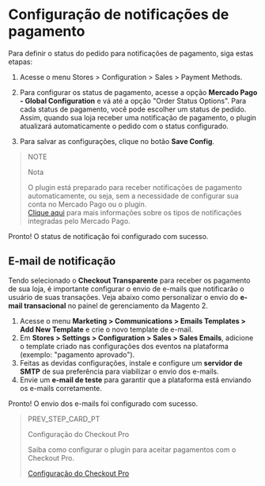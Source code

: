# Configuração de notificações de pagamento

Para definir o status do pedido para notificações de pagamento, siga estas etapas:

1. Acesse o menu Stores > Configuration > Sales > Payment Methods.

2. Para configurar os status de pagamento, acesse a opção **Mercado Pago - Global Configuration** e vá até a opção "Order Status Options". Para cada status de pagamento, você pode escolher um status de pedido. Assim, quando sua loja receber uma notificação de pagamento, o plugin atualizará automaticamente o pedido com o status configurado.

3. Para salvar as configurações, clique no botão **Save Config**.

> NOTE
>
> Nota
>
> O plugin está preparado para receber notificações de pagamento automaticamente, ou seja, sem a necessidade de configurar sua conta no Mercado Pago ou o plugin.
> <br/>
> [Clique aqui](https://www.mercadopago[FAKER][URL][DOMAIN]/developers/pt/guides/notifications/introduction) para mais informações sobre os tipos de notificações integradas pelo Mercado Pago.

Pronto! O status de notificação foi configurado com sucesso.

## E-mail de notificação

Tendo selecionado o **Checkout Transparente** para receber os pagamento de sua loja, é importante configurar o envio de e-mails que notificarão o usuário de suas transações. Veja abaixo como personalizar o envio do **e-mail transacional** no painel de gerenciamento da Magento 2.

1. Acesse o menu **Marketing > Communications > Emails Templates > Add New Template** e crie o novo template de e-mail.
2. Em **Stores > Settings > Configuration > Sales > Sales Emails**, adicione o template criado nas configurações dos eventos na plataforma (exemplo: "pagamento aprovado").
3. Feitas as devidas configurações, instale e configure um **servidor de SMTP** de sua preferência para viabilizar o envio dos e-mails. 
4. Envie um **e-mail de teste** para garantir que a plataforma está enviando os e-mails corretamente.

Pronto! O envio dos e-mails foi configurado com sucesso.

> PREV_STEP_CARD_PT
>
> Configuração do Checkout Pro
>
> Saiba como configurar o plugin para aceitar pagamentos com o Checkout Pro.
>
> [Configuração do Checkout Pro](https://www.mercadopago[FAKER][URL][DOMAIN]/developers/pt/guides/plugins/magento-two/checkout-pro-configuration)